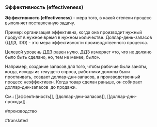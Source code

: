 ### Эффективность (effectiveness)

**Эффективность (effectiveness)** - мера того, в какой степени процесс выполняет поставленную задачу.

Пример: организация эффективна, когда она производит нужный продукт в нужное время в нужном количестве. Доллар-день-запасов (ДДЗ, IDD) - это мера эффективности производственного процесса.

Целевой уровень ДДЗ равен нулю. ДДЗ измеряет «то, что не должно было быть сделано, но, тем не менее, было».

Например, создание запасов для того, чтобы рабочие были заняты, когда, исходя из текущего спроса, работники должны были простаивать, создает доллар-дни-запасов, а производственный процесс неэффективен. Когда товар сделан раньше, он собирает доллар-дни-запасов  до продажи.

См.: [[эффективность]], [[доллар-дни-запасов]], [[доллар-дни-прохода]].

#производство

#translated
